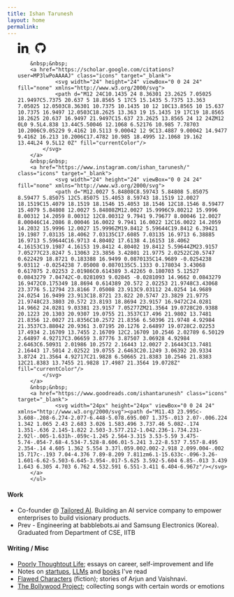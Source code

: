 ```yaml
---
title: Ishan Tarunesh
layout: home
permalink: 
---
```


<section class="contact">
        <ul>
        <a href="https://in.linkedin.com/in/ishan-tarunesh" class="icons" target="_blank">
                <svg width="24" height="24" viewBox="0 0 24 24" fill="none" xmlns="http://www.w3.org/2000/svg">
                <path d="M5.37214 23.9997H0.396429V7.97649H5.37214V23.9997ZM2.88161 5.79078C1.29054 5.79078 0 4.47292 0 2.88185C1.13882e-08 2.1176 0.303597 1.38465 0.844003 0.844247C1.38441 0.303841 2.11736 0.000244141 2.88161 0.000244141C3.64586 0.000244141 4.3788 0.303841 4.91921 0.844247C5.45962 1.38465 5.76321 2.1176 5.76321 2.88185C5.76321 4.47292 4.47214 5.79078 2.88161 5.79078ZM23.9946 23.9997H19.0296V16.1997C19.0296 14.3408 18.9921 11.9569 16.4427 11.9569C13.8557 11.9569 13.4593 13.9765 13.4593 16.0658V23.9997H8.48893V7.97649H13.2611V10.1622H13.3307C13.995 8.90328 15.6177 7.57471 18.0386 7.57471C23.0743 7.57471 24 10.8908 24 15.1979V23.9997H23.9946Z" fill="currentColor"/>
            </svg>
        </a>
        &nbsp;&nbsp;
                <a href="http://github.com/ishan00" class="icons" target="_blank">
                        <svg width="24" height="24" viewBox="0 0 24 24" fill="none" xmlns="http://www.w3.org/2000/svg">
                <path d="M8.02742 19.1417C8.02742 19.2385 7.91613 19.3159 7.77581 19.3159C7.61613 19.3305 7.50484 19.253 7.50484 19.1417C7.50484 19.045 7.61613 18.9675 7.75645 18.9675C7.90161 18.953 8.02742 19.0304 8.02742 19.1417ZM6.52258 18.924C6.48871 19.0208 6.58548 19.1321 6.73065 19.1611C6.85645 19.2095 7.00161 19.1611 7.03064 19.0643C7.05968 18.9675 6.96774 18.8563 6.82258 18.8127C6.69677 18.7788 6.55645 18.8272 6.52258 18.924ZM8.66129 18.8417C8.52097 18.8756 8.42419 18.9675 8.43871 19.0788C8.45323 19.1756 8.57903 19.2385 8.72419 19.2046C8.86452 19.1708 8.96129 19.0788 8.94677 18.9821C8.93226 18.8901 8.80161 18.8272 8.66129 18.8417ZM11.8452 0.299805C5.13387 0.299805 0 5.39497 0 12.1063C0 17.4724 3.37742 22.0643 8.20161 23.6805C8.82097 23.7917 9.03871 23.4095 9.03871 23.095C9.03871 22.795 9.02419 21.1401 9.02419 20.124C9.02419 20.124 5.6371 20.8498 4.92581 18.6821C4.92581 18.6821 4.37419 17.274 3.58065 16.9111C3.58065 16.9111 2.47258 16.1514 3.65806 16.1659C3.65806 16.1659 4.8629 16.2627 5.52581 17.4143C6.58548 19.2821 8.36129 18.745 9.05323 18.4256C9.16452 17.6514 9.47903 17.1143 9.82742 16.795C7.12258 16.495 4.39355 16.103 4.39355 11.4482C4.39355 10.1175 4.76129 9.4498 5.53548 8.59819C5.40968 8.28368 4.99839 6.9869 5.66129 5.31271C6.67258 4.99819 9 6.61916 9 6.61916C9.96774 6.34819 11.0081 6.20787 12.0387 6.20787C13.0694 6.20787 14.1097 6.34819 15.0774 6.61916C15.0774 6.61916 17.4048 4.99335 18.4161 5.31271C19.079 6.99174 18.6677 8.28368 18.5419 8.59819C19.3161 9.45464 19.7903 10.1224 19.7903 11.4482C19.7903 16.1175 16.9403 16.4901 14.2355 16.795C14.6806 17.1772 15.0581 17.903 15.0581 19.0401C15.0581 20.6708 15.0435 22.6885 15.0435 23.0853C15.0435 23.3998 15.2661 23.7821 15.8806 23.6708C20.7194 22.0643 24 17.4724 24 12.1063C24 5.39497 18.5565 0.299805 11.8452 0.299805ZM4.70323 16.9885C4.64032 17.0369 4.65484 17.1482 4.7371 17.2401C4.81452 17.3175 4.92581 17.3514 4.98871 17.2885C5.05161 17.2401 5.0371 17.1288 4.95484 17.0369C4.87742 16.9595 4.76613 16.9256 4.70323 16.9885ZM4.18064 16.5966C4.14677 16.6595 4.19516 16.7369 4.29194 16.7853C4.36935 16.8337 4.46613 16.8192 4.5 16.7514C4.53387 16.6885 4.48548 16.6111 4.38871 16.5627C4.29194 16.5337 4.21452 16.5482 4.18064 16.5966ZM5.74839 18.3192C5.67097 18.3821 5.7 18.5272 5.81129 18.6192C5.92258 18.7304 6.0629 18.745 6.12581 18.6675C6.18871 18.6046 6.15968 18.4595 6.0629 18.3675C5.95645 18.2563 5.81129 18.2417 5.74839 18.3192ZM5.19677 17.6079C5.11935 17.6563 5.11935 17.7821 5.19677 17.8934C5.27419 18.0046 5.40484 18.053 5.46774 18.0046C5.54516 17.9417 5.54516 17.8159 5.46774 17.7046C5.4 17.5934 5.27419 17.545 5.19677 17.6079Z" fill="currentColor"/>
            </svg>
                </a>
     
        &nbsp;&nbsp;
        <a href="https://scholar.google.com/citations?user=MP3lwPoAAAAJ" class="icons" target="_blank">
                <svg width="24" height="24" viewBox="0 0 24 24" fill="none" xmlns="http://www.w3.org/2000/svg">
                <path d="M12 24C10.1435 24 8.36301 23.2625 7.05025 21.9497C5.7375 20.637 5 18.8565 5 17C5 15.1435 5.7375 13.363 7.05025 12.0503C8.36301 10.7375 10.1435 10 12 10C13.8565 10 15.637 10.7375 16.9497 12.0503C18.2625 13.363 19 15.1435 19 17C19 18.8565 18.2625 20.637 16.9497 21.9497C15.637 23.2625 13.8565 24 12 24ZM12 0L0 9.5L4.838 13.44C5.50046 12.1068 6.52176 10.985 7.78703 10.2006C9.05229 9.4162 10.5113 9.00042 12 9C13.4887 9.00042 14.9477 9.4162 16.213 10.2006C17.4782 10.985 18.4995 12.1068 19.162 13.44L24 9.5L12 0Z" fill="currentColor"/>
            </svg>
        </a>
        &nbsp;&nbsp;
        <a href="https://www.instagram.com/ishan_tarunesh/" class="icons" target="_blank">
                <svg width="24" height="24" viewBox="0 0 24 24" fill="none" xmlns="http://www.w3.org/2000/svg">
                <path d="M12.0027 5.84808C8.59743 5.84808 5.85075 8.59477 5.85075 12C5.85075 15.4053 8.59743 18.1519 12.0027 18.1519C15.4079 18.1519 18.1546 15.4053 18.1546 12C18.1546 8.59477 15.4079 5.84808 12.0027 5.84808ZM12.0027 15.9996C9.80212 15.9996 8.00312 14.2059 8.00312 12C8.00312 9.7941 9.79677 8.00046 12.0027 8.00046C14.2086 8.00046 16.0022 9.7941 16.0022 12C16.0022 14.2059 14.2032 15.9996 12.0027 15.9996ZM19.8412 5.59644C19.8412 6.39421 19.1987 7.03135 18.4062 7.03135C17.6085 7.03135 16.9713 6.38885 16.9713 5.59644C16.9713 4.80402 17.6138 4.16153 18.4062 4.16153C19.1987 4.16153 19.8412 4.80402 19.8412 5.59644ZM23.9157 7.05277C23.8247 5.13063 23.3856 3.42801 21.9775 2.02522C20.5747 0.622429 18.8721 0.183388 16.9499 0.0870135C14.9689 -0.0254238 9.03112 -0.0254238 7.05008 0.0870135C5.1333 0.178034 3.43068 0.617075 2.02253 2.01986C0.614389 3.42265 0.180703 5.12527 0.0843279 7.04742C-0.0281093 9.02845 -0.0281093 14.9662 0.0843279 16.9472C0.175349 18.8694 0.614389 20.572 2.02253 21.9748C3.43068 23.3776 5.12794 23.8166 7.05008 23.913C9.03112 24.0254 14.9689 24.0254 16.9499 23.913C18.8721 23.822 20.5747 23.3829 21.9775 21.9748C23.3803 20.572 23.8193 18.8694 23.9157 16.9472C24.0281 14.9662 24.0281 9.03381 23.9157 7.05277ZM21.3564 19.0728C20.9388 20.1223 20.1303 20.9307 19.0755 21.3537C17.496 21.9802 13.7481 21.8356 12.0027 21.8356C10.2572 21.8356 6.50396 21.9748 4.92984 21.3537C3.88042 20.9361 3.07195 20.1276 2.64897 19.0728C2.02253 17.4934 2.16709 13.7455 2.16709 12C2.16709 10.2546 2.02789 6.50129 2.64897 4.92717C3.06659 3.87776 3.87507 3.06928 4.92984 2.6463C6.50931 2.01986 10.2572 2.16443 12.0027 2.16443C13.7481 2.16443 17.5014 2.02522 19.0755 2.6463C20.1249 3.06392 20.9334 3.8724 21.3564 4.92717C21.9828 6.50665 21.8383 10.2546 21.8383 12C21.8383 13.7455 21.9828 17.4987 21.3564 19.0728Z" fill="currentColor"/>
            </svg>
        </a>
        &nbsp;&nbsp;
        <a href="https://www.goodreads.com/ishantarunesh" class="icons" target="_blank">
                <svg width="24px" height="24px" viewBox="0 0 24 24"  xmlns="http://www.w3.org/2000/svg"><path d="M11.43 23.995c-3.608-.208-6.274-2.077-6.448-5.078.695.007 1.375-.013 2.07-.006.224 1.342 1.065 2.43 2.683 3.026 1.583.496 3.737.46 5.082-.174 1.351-.636 2.145-1.822 2.503-3.577.212-1.042.236-1.734.231-2.92l-.005-1.631h-.059c-1.245 2.564-3.315 3.53-5.59 3.475-5.74-.054-7.68-4.534-7.528-8.606.01-5.241 3.22-8.537 7.557-8.495 2.354-.14 4.605 1.362 5.554 3.37l.059.002.002-2.918 2.099.004-.002 15.717c-.193 7.04-4.376 7.89-8.209 7.811zm6.1-15.633c-.096-3.26-1.601-6.62-5.503-6.645-3.954-.017-5.625 3.592-5.604 6.85-.013 3.439 1.643 6.305 4.703 6.762 4.532.591 6.551-3.411 6.404-6.967z"/></svg>
        </a>
        </ul>
</section>

#### Work
* Co-founder @ [<u>Tailored AI</u>](https://tailoredai.co). Building an AI service company to empower enterprises to build visionary products.
* Prev - Engineering at babblebots.ai and Samsung Electronics (Korea). Graduated from Department of CSE, IITB

#### Writing / Misc
* [<u>Poorly Thoughtout Life</u>](/blog); essays on career, self-improvement and life
* Notes on [<u>startups</u>](/tag/startup), [<u>LLMs</u>](/tag/technical) and [<u>books</u>](/tag/book) I've read
* [<u>Flawed Characters</u>](https://flawedcharacters.substack.com/) (fiction); stories of Arjun and Vaishnavi.
* [<u>The Bollywood Project</u>](/songs); collecting songs with certain words or emotions
<!-- * List of AI startups in India ([<u>original</u>](https://docs.google.com/spreadsheets/d/1R3jmmDR6W9Ljm_vOiZAnND4tiSwrYzrooVPboVMCDlo/edit?usp=sharing) + [<u>extended</u>](https://docs.google.com/spreadsheets/d/1Y0EUYZXjdZJyoum2aU4z5Ec0WlTGXFnbZ8wRrAer_4g/edit?usp=sharing)) -->

<!-- PS: To visit the old blog click [<u>here</u>](/tag/all/) -->
<!-- <p>I work at Babblebots (early-stage startup)</p> -->